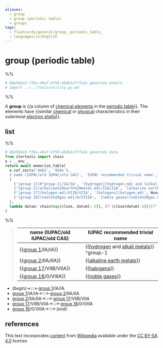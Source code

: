 ```yaml
---
aliases:
  - group
  - group (periodic table)
  - groups
tags:
  - flashcards/general/group__periodic_table_
  - languages/in/English
---
```


# group (periodic table)

%%

```Python
# 08e5b0a3-f78a-46af-bf50-eb9b12f7fa1e generate module
# import ../../tools/utility.py.md
```

%%

A __group__ is {{a column of [chemical elements](chemical%20element.md) in the [periodic table](periodic%20table.md)}}. The elements have {{similar [chemical](chemical%20property.md) or [physical](physical%20property.md) characteristics in their outermost [electron shells](electron%20shell.md)}}. <!--SR:!2027-01-04,1068,350!2024-09-13,381,290-->

## list

%%

```Python
# 08e5b0a3-f78a-46af-bf50-eb9b12f7fa1e generate data
from itertools import chain
e = __env__
return await memorize_table(
  e.cwf_sects('8462', '92de'),
  ('name (IUPAC/old IUPAC/old CAS)', 'IUPAC recommended trivial name',),
  (
    ('[group 1](#^group-1)/IA/IA', '[hydrogen](hydrogen.md) and [alkali metals](alkali%20metal.md)', '<a id="^group-1"></a>^group-1',),
    ('[group 2](alkaline%20earth%20metal.md)/IIA/IIA', '[alkaline earth metals](alkaline%20earth%20metal.md)', None,),
    ('[group 17](halogen.md)/VIIB/VIIA', '[halogens](halogen.md)', None,),
    ('[group 18](noble%20gas.md)/0/VIIIA', '[noble gases](noble%20gas.md)', None,),
  ),
  lambda datum: chain(map(cloze, datum[:-2]), (f'{cloze(datum[-2])}{f" {datum[-1]}" if datum[-1] else ""}',),),
)
```

%%

<!--08e5b0a3-f78a-46af-bf50-eb9b12f7fa1e generate section="8462"--><!-- The following content is generated at 2023-09-26T08:44:21.496687+08:00. Any edits will be overridden! -->

> | name (IUPAC/old IUPAC/old CAS) | IUPAC recommended trivial name |
> |-|-|
> | {{[group 1](#^group-1)/IA/IA}} | {{[hydrogen](hydrogen.md) and [alkali metals](alkali%20metal.md)}} <a id="^group-1"></a>^group-1 |
> | {{[group 2](alkaline%20earth%20metal.md)/IIA/IIA}} | {{[alkaline earth metals](alkaline%20earth%20metal.md)}} |
> | {{[group 17](halogen.md)/VIIB/VIIA}} | {{[halogens](halogen.md)}} |
> | {{[group 18](noble%20gas.md)/0/VIIIA}} | {{[noble gases](noble%20gas.md)}} | <!--SR:!2024-04-13,293,330!2026-06-02,870,330!2024-04-14,294,330!2024-03-19,273,330!2024-06-02,117,310!2024-04-01,281,330!2024-05-04,307,330!2024-03-08,263,330-->

<!--/08e5b0a3-f78a-46af-bf50-eb9b12f7fa1e-->

<!--08e5b0a3-f78a-46af-bf50-eb9b12f7fa1e generate section="92de"--><!-- The following content is generated at 2024-01-04T20:17:51.853130+08:00. Any edits will be overridden! -->

- _(begin)_→:::←[group 1](#^group-1)/IA/IA <!--SR:!2024-04-29,302,330!2024-06-13,342,330-->
- [group 1](#^group-1)/IA/IA→:::←[group 2](alkaline%20earth%20metal.md)/IIA/IIA <!--SR:!2026-03-12,771,330!2024-04-02,282,330-->
- [group 2](alkaline%20earth%20metal.md)/IIA/IIA→:::←[group 17](halogen.md)/VIIB/VIIA <!--SR:!2024-04-28,252,270!2024-03-05,260,330-->
- [group 17](halogen.md)/VIIB/VIIA→:::←[group 18](noble%20gas.md)/0/VIIIA <!--SR:!2025-08-26,604,310!2024-04-22,300,330-->
- [group 18](noble%20gas.md)/0/VIIIA→:::←_(end)_ <!--SR:!2024-06-12,341,330!2024-04-21,299,330-->

<!--/08e5b0a3-f78a-46af-bf50-eb9b12f7fa1e-->

## references

This text incorporates [content](https://en.wikipedia.org/wiki/group_(periodic_table)) from [Wikipedia](Wikipedia.md) available under the [CC BY-SA 4.0](https://creativecommons.org/licenses/by-sa/4.0/) license.
